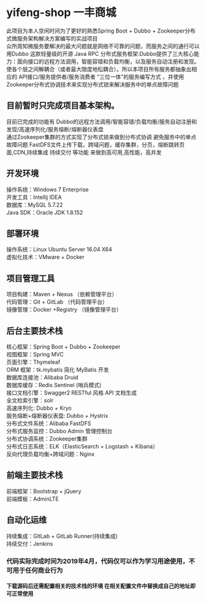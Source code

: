# yifeng-shop  一丰商城   
此项目为本人空闲时间为了更好的熟悉Spring Boot + Dubbo + Zookeeper分布式微服务架构解决方案编写的实战项目   
众所周知微服务要解决的最大问题就是网络不可靠的问题，而服务之间的通行可以用Dubbo 这款轻量级的开源 Java RPC 分布式服务框架:Dubbo提供了三大核心能力：面向接口的远程方法调用，智能容错和负载均衡，以及服务自动注册和发现。 使各个层之间解耦合（或者最大限度地松耦合）。所以本项目所有服务都抽象出相应的 API接口/服务提供者/服务消费者 "三位一体"的服务编写方式 ，并使用Zookeeper分布式协调技术来实现分布式锁来解决服务中的单点故障问题  
 
## 目前暂时只完成项目基本架构。  
目前已完成的功能有 Dubbo的远程方法调用/智能容错/负载均衡/服务自动注册和发现/高速序列化/服务熔断/熔断器仪表盘  
通过Zookeeper集群的方式实现了分布式锁来做到分布式协调 避免服务中的单点故障问题 
FastDFS文件上传下载，跨域问题，缓存集群，分页，熔断跳转页面,CDN,持续集成 持续交付 等功能  来做到高可用,高性能，高并发  

## 开发环境
操作系统：Windows 7 Enterprise  
开发工具：Intellij IDEA  
数据库：MySQL 5.7.22  
Java SDK：Oracle JDK 1.8.152  
## 部署环境
操作系统：Linux Ubuntu Server 16.04 X64   
虚拟化技术：VMware + Docker   
## 项目管理工具
项目构建：Maven + Nexus    （依赖管理平台）  
代码管理：Git + GitLab     （代码管理平台）  
镜像管理：Docker +Registry （镜像管理平台）  
## 后台主要技术栈
核心框架：Spring Boot + Dubbo + Zookeeper  
视图框架：Spring MVC   
页面引擎：Thymeleaf  
ORM 框架：tk.mybatis 简化 MyBatis 开发  
数据库连接池：Alibaba Druid  
数据库缓存：Redis Sentinel   (哨兵模式)  
接口文档引擎：Swagger2 RESTful 风格 API 文档生成  
全文检索引擎：solr  
高速序列化: Dubbo + Kryo  
服务熔断+熔断器仪表盘: Dubbo + Hystrix  
分布式文件系统：Alibaba FastDFS  
分布式服务监控：Dubbo Admin 管理控制台  
分布式协调系统：Zookeeper集群  
分布式日志系统：ELK（ElasticSearch + Logstash + Kibana）  
反向代理负载均衡+跨域问题：Nginx  
## 前端主要技术栈 
前端框架：Bootstrap + jQuery  
前端模板：AdminLTE  
## 自动化运维
持续集成：GitLab + GitLab Runner(持续集成)  
持续交付：Jenkins   

### 代码实际完成时间为2019年4月，代码仅可以作为学习用途使用，不可用于任何商业行为   
#### 下载源码后还需配置相关的技术栈的环境 在相关配置文件中替换成自己的地址即可正常使用  
